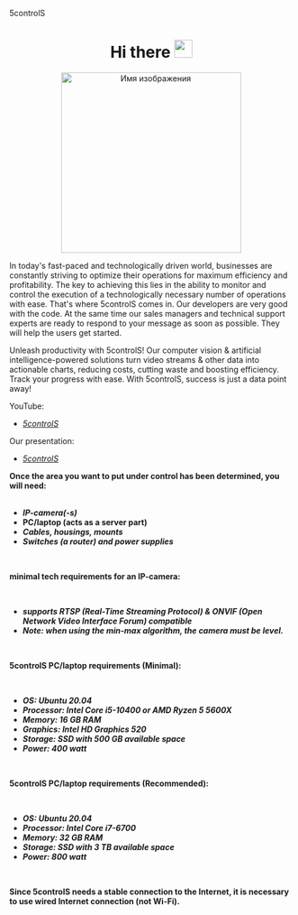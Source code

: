 5controlS

<h1 align="center">Hi there 
<img src="https://github.com/blackcater/blackcater/raw/main/images/Hi.gif" height="32"width="32"/></h1>

<p align="center">
  <img src="https://github.com/5sControl/.github/assets/131950264/d65c5be1-1cca-46a1-b564-ef4364f0dbc6" alt="Имя изображения" height = "320" />
</p>

 
In today's fast-paced and technologically driven world, businesses are constantly striving to optimize their operations for maximum efficiency and profitability. The key to achieving this lies in the ability to monitor and control the execution of a technologically necessary number of operations with ease. That's where 5controlS comes in. Our developers are very good with the code. At the same time our sales managers and technical support experts are ready to respond to your message as soon as possible. They will help the users get started.

Unleash productivity with 5controlS! Our computer vision & artificial intelligence-powered solutions turn video streams & other data into actionable charts, reducing costs, cutting waste and boosting efficiency. Track your progress with ease. With 5controlS, success is just a data point away!

YouTube:
- *[5controlS](https://www.youtube.com/@5scontrol)*

Our presentation:
- *[5controlS](https://docs.google.com/presentation/d/1s6lglaP1xEl5JKceF5jyWl48veKENmfZ8EkC54rYZuc/edit?usp=sharing)*

**Once the area you want to put under control has been determined, you will need:**<br>
<br>
- ***IP-camera(-s)***<br> 
- **PC/laptop (acts as a server part)** <br>
- ***Сables, housings, mounts***<br>
- ***Switches (a router) and power supplies***<br>

<br>

**minimal tech requirements for an IP-camera:** <br>

<br>

- ***supports RTSP (Real-Time Streaming Protocol) & ONVIF (Open Network Video Interface Forum) compatible***<br>
- ***Note: when using the min-max algorithm, the camera must be level.***<br>

<br>

**5controlS PC/laptop requirements (Minimal):**<br>

<br>

- ***OS: Ubuntu 20.04***<br>
- ***Processor: Intel Core i5-10400 or AMD Ryzen 5 5600X***<br>
- ***Memory: 16 GB RAM***<br>
- ***Graphics: Intel HD Graphics 520***<br>
- ***Storage: SSD with 500 GB available space***<br>
- ***Power: 400 watt***<br>

<br>

**5controlS PC/laptop requirements (Recommended):**<br>

<br>

- ***OS: Ubuntu 20.04***<br>
- ***Processor: Intel Core i7-6700***<br>
- ***Memory: 32 GB RAM***<br>
- ***Storage: SSD with 3 TB available space***<br>
- ***Power: 800 watt***<br>

<br>

**Since 5controlS needs a stable connection to the Internet, it is necessary to use wired Internet connection (not Wi-Fi).** 
<!--

**Here are some ideas to get you started:**

🙋‍♀️ A short introduction - what is your organization all about?
🌈 Contribution guidelines - how can the community get involved?
👩‍💻 Useful resources - where can the community find your docs? Is there anything else the community should know?
🍿 Fun facts - what does your team eat for breakfast?
🧙 Remember, you can do mighty things with the power of [Markdown](https://docs.github.com/github/writing-on-github/getting-started-with-writing-and-formatting-on-github/basic-writing-and-formatting-syntax)
-->
